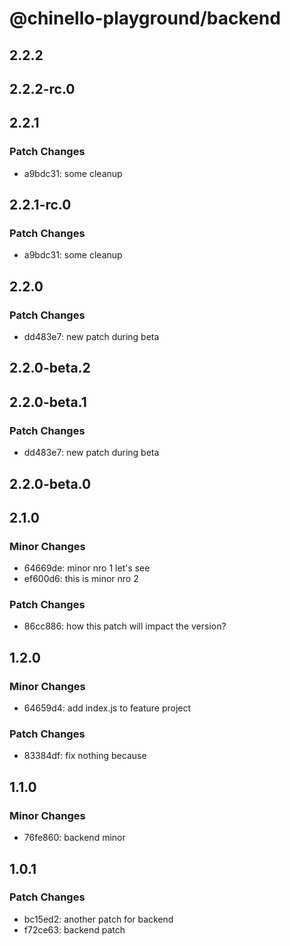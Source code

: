 # @chinello-playground/backend

## 2.2.2

## 2.2.2-rc.0

## 2.2.1

### Patch Changes

- a9bdc31: some cleanup

## 2.2.1-rc.0

### Patch Changes

- a9bdc31: some cleanup

## 2.2.0

### Patch Changes

- dd483e7: new patch during beta

## 2.2.0-beta.2

## 2.2.0-beta.1

### Patch Changes

- dd483e7: new patch during beta

## 2.2.0-beta.0

## 2.1.0

### Minor Changes

- 64669de: minor nro 1 let's see
- ef600d6: this is minor nro 2

### Patch Changes

- 86cc886: how this patch will impact the version?

## 1.2.0

### Minor Changes

- 64659d4: add index.js to feature project

### Patch Changes

- 83384df: fix nothing because

## 1.1.0

### Minor Changes

- 76fe860: backend minor

## 1.0.1

### Patch Changes

- bc15ed2: another patch for backend
- f72ce63: backend patch
